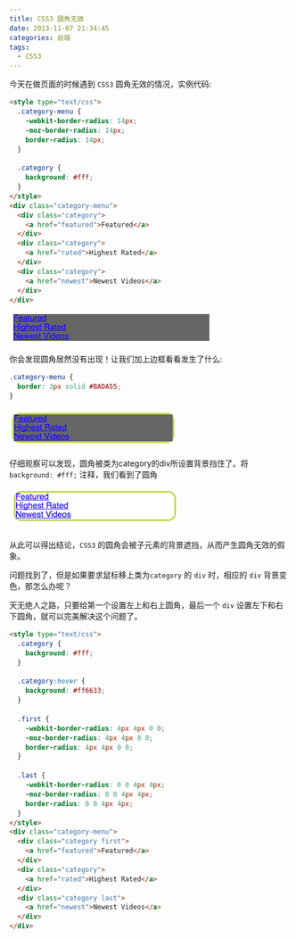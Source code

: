 ```yaml
---
title: CSS3 圆角无效
date: 2013-11-07 21:34:45
categories: 前端
tags:
  - CSS3
---
```

今天在做页面的时候遇到 `CSS3` 圆角无效的情况，实例代码: 

```html
<style type="text/css">
  .category-menu {
    -webkit-border-radius: 14px;
    -moz-border-radius: 14px;
    border-radius: 14px;
  }

  .category {
    background: #fff;
  }
</style>
<div class="category-menu">
  <div class="category">
    <a href="featured">Featured</a>
  </div>
  <div class="category">
    <a href="rated">Highest Rated</a>
  </div>
  <div class="category">
    <a href="newest">Newest Videos</a>
  </div>
</div>
```

<img src="/images/2013/QQ20131107-1.png" />  

你会发现圆角居然没有出现！让我们加上边框看看发生了什么: 

```css
.category-menu {
  border: 3px solid #BADA55;
}
```

<img src="/images/2013/QQ20131107-2.png" />

仔细观察可以发现，圆角被类为category的div所设置背景挡住了。将 `background: #fff;` 注释，我们看到了圆角

<img src="/images/2013/QQ20131107-3.png" />

从此可以得出结论，`CSS3` 的圆角会被子元素的背景遮挡，从而产生圆角无效的假象。

问题找到了，但是如果要求鼠标移上类为`category` 的 `div` 时，相应的 `div` 背景变色，那怎么办呢？

天无绝人之路，只要给第一个设置左上和右上圆角，最后一个 `div` 设置左下和右下圆角，就可以完美解决这个问题了。

```html
<style type="text/css">
  .category {
    background: #fff;
  }

  .category:hover {
    background: #ff6633;
  }

  .first {
    -webkit-border-radius: 4px 4px 0 0;
    -moz-border-radius: 4px 4px 0 0;
    border-radius: 4px 4px 0 0;
  }

  .last {
    -webkit-border-radius: 0 0 4px 4px;
    -moz-border-radius: 0 0 4px 4px;
    border-radius: 0 0 4px 4px;
  }
</style>
<div class="category-menu">
  <div class="category first">
    <a href="featured">Featured</a>
  </div>
  <div class="category">
    <a href="rated">Highest Rated</a>
  </div>
  <div class="category last">
    <a href="newest">Newest Videos</a>
  </div>
</div>
```
